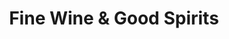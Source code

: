 ---
title: "Fine Wine & Good Spirits"
url: /berwick/fine-wine-und-good-spirits/
shop: Spirituosen
---